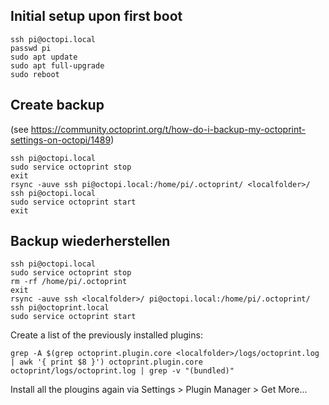 ## Initial setup upon first boot
    ssh pi@octopi.local
    passwd pi
    sudo apt update
    sudo apt full-upgrade
    sudo reboot

## Create backup
(see https://community.octoprint.org/t/how-do-i-backup-my-octoprint-settings-on-octopi/1489)

    ssh pi@octopi.local
    sudo service octoprint stop
    exit
    rsync -auve ssh pi@octopi.local:/home/pi/.octoprint/ <localfolder>/
    ssh pi@octopi.local
    sudo service octoprint start
    exit
    
## Backup wiederherstellen
    ssh pi@octopi.local
    sudo service octoprint stop
  	rm -rf /home/pi/.octoprint
    exit
    rsync -auve ssh <localfolder>/ pi@octopi.local:/home/pi/.octoprint/
  	ssh pi@octoprint.local
    sudo service octoprint start
    
Create a list of the previously installed plugins:

    grep -A $(grep octoprint.plugin.core <localfolder>/logs/octoprint.log | awk '{ print $8 }') octoprint.plugin.core octoprint/logs/octoprint.log | grep -v "(bundled)"

Install all the plougins again via Settings > Plugin Manager > Get More...
